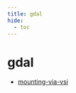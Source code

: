 ```yaml
---
title: gdal
hide:
  - toc
---
```


# gdal

- [mounting-via-vsi](https://cu-esiil.github.io/data-library/mounting-via-vsi/)  
  <small></small>